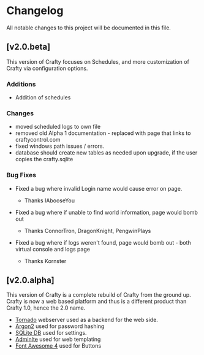# Changelog
All notable changes to this project will be documented in this file.

## [v2.0.beta]
This version of Crafty focuses on Schedules, and more customization of 
Crafty via configuration options.  

### Additions
- Addition of schedules

### Changes
- moved scheduled logs to own file
- removed old Alpha 1 documentation - replaced with page that links to craftycontrol.com
- fixed windows path issues / errors.
- database should create new tables as needed upon upgrade, if the user copies the crafty.sqlite

### Bug Fixes
* Fixed a bug where invalid Login name would cause error on page.
    * Thanks IAbooseYou

* Fixed a bug where if unable to find world information, page would bomb out
    * Thanks ConnorTron, DragonKnight, PengwinPlays

* Fixed a bug where if logs weren't found, page would bomb out - both virtual console and logs page
    * Thanks Kornster

## [v2.0.alpha]
This version of Crafty is a complete rebuild of Crafty from the ground up.
Crafty is now a web based platform and thus is a different product than
Crafty 1.0, hence the 2.0 name.

- [Tornado](https://www.tornadoweb.org/en/stable/) webserver used as a backend for the web side.
- [Argon2](https://pypi.org/project/argon2-cffi/) used for password hashing
- [SQLite DB](https://www.sqlite.org/index.html) used for settings.
- [Adminlte](https://adminlte.io/themes/AdminLTE/index2.html) used for web templating
- [Font Awesome 4](https://fontawesome.com/) used for Buttons 
